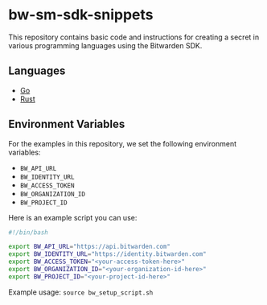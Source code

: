 # bw-sm-sdk-snippets

This repository contains basic code and instructions for creating a secret in various programming languages using the Bitwarden SDK.

## Languages

- [Go](./sdk-go/instructions.md)
- [Rust](./sdk-rust/instructions.md)

## Environment Variables

For the examples in this repository, we set the following environment variables:
- `BW_API_URL`
- `BW_IDENTITY_URL`
- `BW_ACCESS_TOKEN`
- `BW_ORGANIZATION_ID`
- `BW_PROJECT_ID`

Here is an example script you can use:

```bash
#!/bin/bash

export BW_API_URL="https://api.bitwarden.com"
export BW_IDENTITY_URL="https://identity.bitwarden.com"
export BW_ACCESS_TOKEN="<your-access-token-here>"
export BW_ORGANIZATION_ID="<your-organization-id-here>"
export BW_PROJECT_ID="<your-project-id-here>"
```

Example usage: `source bw_setup_script.sh`
